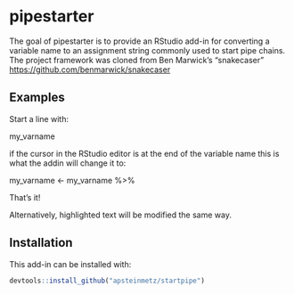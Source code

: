 <!-- README.md is generated from README.Rmd. Please edit that file -->
pipestarter
===========

The goal of pipestarter is to provide an RStudio add-in for converting a
variable name to an assignment string commonly used to start pipe chains. The project framework was cloned
from Ben Marwick’s “snakecaser”
<https://github.com/benmarwick/snakecaser>

Examples
--------

Start a line with:

my\_varname

if the cursor in the RStudio editor is at the end of the variable name
this is what the addin will change it to:

my\_varname &lt;- my\_varname %&gt;%

That’s it!

Alternatively, highlighted text will be modified the same way.

Installation
------------

This add-in can be installed with:

``` r
devtools::install_github("apsteinmetz/startpipe")
```
